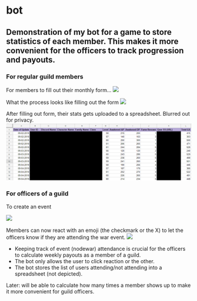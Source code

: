 # bot
## Demonstration of my bot for a game to store statistics of each member. This makes it more convenient for the officers to track progression and payouts.

### For regular guild members


For members to fill out their monthly form...
![](DemoPart1.gif)

What the process looks like filling out the form
![](DemoPart2.gif)

After filling out form, their stats gets uploaded to a spreadsheet. Blurred out for privacy.
![](Demo.png)

### For officers of a guild

To create an event

![](DemoPart3.gif)

Members can now react with an emoji (the checkmark or the X) to let the officers know if they are attending the war event.
![](DemoPart4.gif)
- Keeping track of event (nodewar) attendance is crucial for the officers to calculate weekly payouts as a member of a guild. 
- The bot only allows the user to click reaction or the other.
- The bot stores the list of users attending/not attending into a spreadsheet (not depicted).

Later: will be able to calculate how many times a member shows up to make it more convenient for guild officers.
